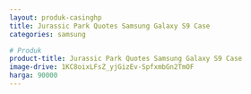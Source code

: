 ```yaml
---
layout: produk-casinghp
title: Jurassic Park Quotes Samsung Galaxy S9 Case
categories: samsung

# Produk
product-title: Jurassic Park Quotes Samsung Galaxy S9 Case
image-drive: 1KC8oixLFsZ_yjGizEv-SpfxmbGn2TmOF
harga: 90000
---
```


